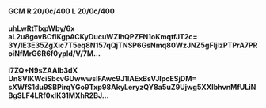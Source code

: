 #### GCM R 20/0c/400 L 20/0c/400
**uhLwRtTIxpWby/6x**<br/>**aL2u8govBCfIKgpACKyDucuWZlhQPZFN1oKmqtfJT2c=**<br/>**3Y/lE3E35ZgXic7T5eq8N157qQjTNSP6GsNmq80WzJNZ5gFIjIzPTPrA7PRoiNfMrG6R6f0ypld/V/7M...**<br/><br/>
**i7ZQ+N9sZAAlb3dX**<br/>**Un8VIKWciSbcvGUwwwslFAwc9J1IAExBsVJIpcESjDM=**<br/>**sXWfS1du9SBPirqYGo9Txp98AkyLeryzQY8a5uZ9Ujwg5XXIbhvnMfULiNBgSLF4LRf0xlK31MXhR2BJ...**